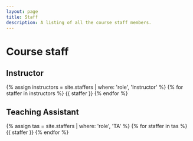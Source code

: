 ```yaml
---
layout: page
title: Staff
description: A listing of all the course staff members.
---
```


# Course staff

## Instructor

{% assign instructors = site.staffers | where: 'role', 'Instructor' %}
{% for staffer in instructors %}
{{ staffer }}
{% endfor %}


## Teaching Assistant

{% assign tas = site.staffers | where: 'role', 'TA' %}
{% for staffer in tas %}
{{ staffer }}
{% endfor %}
